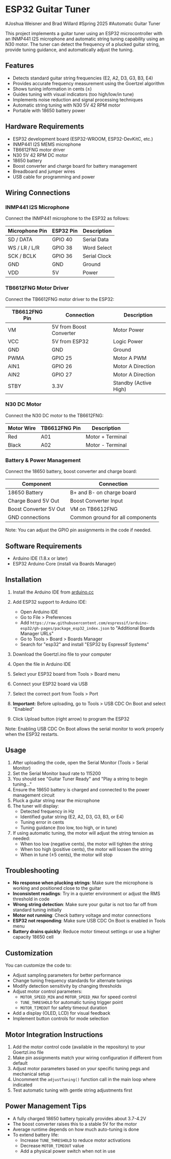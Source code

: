 # ESP32 Guitar Tuner
#Joshua Weisner and Brad Willard
#Spring 2025
#Automatic Guitar Tuner

This project implements a guitar tuner using an ESP32 microcontroller with an INMP441 I2S microphone and automatic string tuning capability using an N30 motor. The tuner can detect the frequency of a plucked guitar string, provide tuning guidance, and automatically adjust the tuning.

## Features

- Detects standard guitar string frequencies (E2, A2, D3, G3, B3, E4)
- Provides accurate frequency measurement using the Goertzel algorithm
- Shows tuning information in cents (±)
- Guides tuning with visual indicators (too high/low/in tune)
- Implements noise reduction and signal processing techniques
- Automatic string tuning with N30 5V 42 RPM motor
- Portable with 18650 battery power

## Hardware Requirements

- ESP32 development board (ESP32-WROOM, ESP32-DevKitC, etc.)
- INMP441 I2S MEMS microphone
- TB6612FNG motor driver
- N30 5V 42 RPM DC motor
- 18650 battery
- Boost converter and charge board for battery management
- Breadboard and jumper wires
- USB cable for programming and power

## Wiring Connections

### INMP441 I2S Microphone
Connect the INMP441 microphone to the ESP32 as follows:

| Microphone Pin | ESP32 Pin | Description       |
|----------------|-----------|-------------------|
| SD / DATA      | GPIO 40   | Serial Data       |
| WS / LR / L/R  | GPIO 38   | Word Select       |
| SCK / BCLK     | GPIO 36   | Serial Clock      |
| GND            | GND       | Ground            |
| VDD            | 5V        | Power             |

### TB6612FNG Motor Driver
Connect the TB6612FNG motor driver to the ESP32:

| TB6612FNG Pin | Connection             | Description       |
|---------------|------------------------|-------------------|
| VM            | 5V from Boost Converter| Motor Power       |
| VCC           | 5V from ESP32          | Logic Power       |
| GND           | GND                    | Ground            |
| PWMA          | GPIO 25                | Motor A PWM       |
| AIN1          | GPIO 26                | Motor A Direction |
| AIN2          | GPIO 27                | Motor A Direction |
| STBY          | 3.3V                   | Standby (Active High) |

### N30 DC Motor
Connect the N30 DC motor to the TB6612FNG:

| Motor Wire | TB6612FNG Pin | Description |
|------------|---------------|-------------|
| Red        | A01           | Motor + Terminal |
| Black      | A02           | Motor - Terminal |

### Battery & Power Management
Connect the 18650 battery, boost converter and charge board:

| Component | Connection |
|-----------|------------|
| 18650 Battery | B+ and B- on charge board |
| Charge Board 5V Out | Boost Converter Input |
| Boost Converter 5V Out | VM on TB6612FNG |
| GND connections | Common ground for all components |

Note: You can adjust the GPIO pin assignments in the code if needed.

## Software Requirements

- Arduino IDE (1.8.x or later)
- ESP32 Arduino Core (install via Boards Manager)

## Installation

1. Install the Arduino IDE from [arduino.cc](https://www.arduino.cc/)
2. Add ESP32 support to Arduino IDE:
   - Open Arduino IDE
   - Go to File > Preferences
   - Add `https://raw.githubusercontent.com/espressif/arduino-esp32/gh-pages/package_esp32_index.json` to "Additional Boards Manager URLs"
   - Go to Tools > Board > Boards Manager
   - Search for "esp32" and install "ESP32 by Espressif Systems"

3. Download the Goertzl.ino file to your computer
4. Open the file in Arduino IDE
5. Select your ESP32 board from Tools > Board menu
6. Connect your ESP32 board via USB
7. Select the correct port from Tools > Port
8. **Important:** Before uploading, go to Tools > USB CDC On Boot and select "Enabled"
9. Click Upload button (right arrow) to program the ESP32

Note: Enabling USB CDC On Boot allows the serial monitor to work properly when the ESP32 restarts.

## Usage

1. After uploading the code, open the Serial Monitor (Tools > Serial Monitor)
2. Set the Serial Monitor baud rate to 115200
3. You should see "Guitar Tuner Ready" and "Play a string to begin tuning..."
4. Ensure the 18650 battery is charged and connected to the power management circuit
5. Pluck a guitar string near the microphone
6. The tuner will display:
   - Detected frequency in Hz
   - Identified guitar string (E2, A2, D3, G3, B3, or E4)
   - Tuning error in cents
   - Tuning guidance (too low, too high, or in tune)
7. If using automatic tuning, the motor will adjust the string tension as needed:
   - When too low (negative cents), the motor will tighten the string
   - When too high (positive cents), the motor will loosen the string
   - When in tune (±5 cents), the motor will stop

## Troubleshooting

- **No response when plucking strings**: Make sure the microphone is working and positioned close to the guitar
- **Inconsistent readings**: Try in a quieter environment or adjust the RMS threshold in code
- **Wrong string detection**: Make sure your guitar is not too far off from standard tuning initially
- **Motor not running**: Check battery voltage and motor connections
- **ESP32 not responding**: Make sure USB CDC On Boot is enabled in Tools menu
- **Battery drains quickly**: Reduce motor timeout settings or use a higher capacity 18650 cell

## Customization

You can customize the code to:
- Adjust sampling parameters for better performance
- Change tuning frequency standards for alternate tunings
- Modify detection sensitivity by changing thresholds
- Adjust motor control parameters:
  - `MOTOR_SPEED_MIN` and `MOTOR_SPEED_MAX` for speed control
  - `TUNE_THRESHOLD` for automatic tuning trigger point
  - `MOTOR_TIMEOUT` for safety timeout duration
- Add a display (OLED, LCD) for visual feedback
- Implement button controls for mode selection

## Motor Integration Instructions

1. Add the motor control code (available in the repository) to your Goertzl.ino file
2. Make pin assignments match your wiring configuration if different from default
3. Adjust motor parameters based on your specific tuning pegs and mechanical setup
4. Uncomment the `adjustTuning()` function call in the main loop where indicated
5. Test automatic tuning with gentle string adjustments first

## Power Management Tips

- A fully charged 18650 battery typically provides about 3.7-4.2V
- The boost converter raises this to a stable 5V for the motor
- Average runtime depends on how much auto-tuning is done
- To extend battery life:
  - Increase `TUNE_THRESHOLD` to reduce motor activations
  - Decrease `MOTOR_TIMEOUT` value
  - Add a physical power switch when not in use
